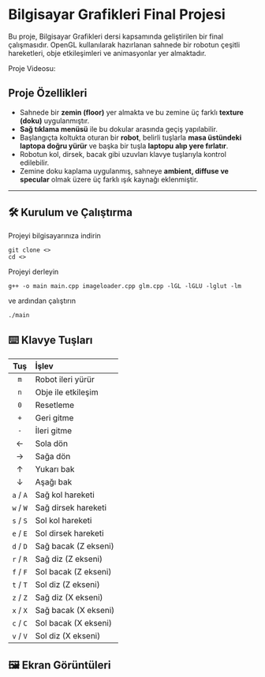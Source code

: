 # Bilgisayar Grafikleri Final Projesi

Bu proje, Bilgisayar Grafikleri dersi kapsamında geliştirilen bir final çalışmasıdır. OpenGL kullanılarak hazırlanan sahnede bir robotun çeşitli hareketleri, obje etkileşimleri ve animasyonlar yer almaktadır.

Proje Videosu:

## Proje Özellikleri

- Sahnede bir **zemin (floor)** yer almakta ve bu zemine üç farklı **texture (doku)** uygulanmıştır.
- **Sağ tıklama menüsü** ile bu dokular arasında geçiş yapılabilir.
- Başlangıçta koltukta oturan bir **robot**, belirli tuşlarla **masa üstündeki laptopa doğru yürür** ve başka bir tuşla **laptopu alıp yere fırlatır**.
- Robotun kol, dirsek, bacak gibi uzuvları klavye tuşlarıyla kontrol edilebilir.
- Zemine doku kaplama uygulanmış, sahneye **ambient, diffuse ve specular** olmak üzere üç farklı ışık kaynağı eklenmiştir.

---

## 🛠️ Kurulum ve Çalıştırma

Projeyi bilgisayarınıza indirin

```
git clone <>
cd <>
```

Projeyi derleyin

```
g++ -o main main.cpp imageloader.cpp glm.cpp -lGL -lGLU -lglut -lm
```

ve ardından çalıştırın

```
./main
```

## ⌨️ Klavye Tuşları

|    Tuş    | İşlev                |
| :-------: | :------------------- |
|    `m`    | Robot ileri yürür    |
|    `n`    | Obje ile etkileşim   |
|    `0`    | Resetleme            |
|    `+`    | Geri gitme           |
|    `-`    | İleri gitme          |
|     ←     | Sola dön             |
|     →     | Sağa dön             |
|     ↑     | Yukarı bak           |
|     ↓     | Aşağı bak            |
| `a` / `A` | Sağ kol hareketi     |
| `w` / `W` | Sağ dirsek hareketi  |
| `s` / `S` | Sol kol hareketi     |
| `e` / `E` | Sol dirsek hareketi  |
| `d` / `D` | Sağ bacak (Z ekseni) |
| `r` / `R` | Sağ diz (Z ekseni)   |
| `f` / `F` | Sol bacak (Z ekseni) |
| `t` / `T` | Sol diz (Z ekseni)   |
| `z` / `Z` | Sağ diz (X ekseni)   |
| `x` / `X` | Sağ bacak (X ekseni) |
| `c` / `C` | Sol bacak (X ekseni) |
| `v` / `V` | Sol diz (X ekseni)   |

## 🖼️ Ekran Görüntüleri